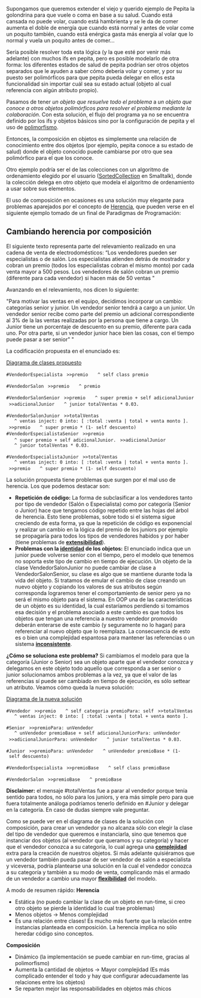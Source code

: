 Supongamos que queremos extender el viejo y querido ejemplo de Pepita la golondrina para que vuele o coma en base a su salud. Cuando está cansada no puede volar, cuando está hambrienta y se le da de comer aumenta el doble de energía que cuando está normal y antes de volar come un poquito también, cuando está enérgica gasta más energía al volar que lo normal y vuela un poquito antes de comer...

Sería posible resolver toda esta lógica (y la que esté por venir más adelante) con muchos ifs en pepita, pero es posible modelarlo de otra forma: los diferentes estados de salud de pepita podrían ser otros objetos separados que le ayuden a saber cómo debería volar y comer, y por su puesto ser polimórficos para que pepita pueda delegar en ellos esta funcionalidad sin importar cuál sea su estado actual (objeto al cual referencia con algún atributo propio).

Pasamos de tener *un objeto que resuelve todo el problema* a *un objeto que conoce a otros objetos polimórficos para resolver el problema mediante la colaboración*. Con esta solución, el flujo del programa ya no se encuentra definido por los ifs y objetos básicos sino por la configuración de pepita y el uso de [polimorfismo](polimorfismo.html).

Entonces, la composición en objetos es simplemente una relación de conocimiento entre dos objetos (por ejemplo, pepita conoce a su estado de salud) donde el objeto conocido puede cambiarse por otro que sea polimórfico para el que los conoce.

Otro ejemplo podría ser el de las colecciones con un algoritmo de ordenamiento elegido por el usuario ([SortedCollection](sabores-de-colecciones.html) en Smalltalk), donde la colección delega en otro objeto que modela el algoritmo de ordenamiento a usar sobre sus elementos.

El uso de composición en ocasiones es una solución muy elegante para problemas aparejados por el concepto de [Herencia](herencia.html), que pueden verse en el siguiente ejemplo tomado de un final de Paradigmas de Programación:

Cambiando herencia por composición
----------------------------------

El siguiente texto representa parte del relevamiento realizado en una cadena de venta de electrodomésticos: “Los vendedores pueden ser especialistas o de salón. Los especialistas atienden detrás de mostrador y cobran un premio (todos los especialistas cobran el mismo monto) por cada venta mayor a 500 pesos. Los vendedores de salón cobran un premio (diferente para cada vendedor) si hacen más de 50 ventas "

Avanzando en el relevamiento, nos dicen lo siguiente:

"Para motivar las ventas en el equipo, decidimos incorporar un cambio: categorías senior y junior. Un vendedor senior tendrá a cargo a un junior. Un vendedor senior recibe como parte del premio un adicional correspondiente al 3% de la las ventas realizadas por la persona que tiene a cargo. Un Junior tiene un porcentaje de descuento en su premio, diferente para cada uno. Por otra parte, si un vendedor junior hace bien las cosas, con el tiempo puede pasar a ser senior" "

La codificación propuesta en el enunciado es:

[Diagrama de clases propuesto](http://yuml.me/0dd23abc)

`#VendedorEspecialista`
` >>premio`
`   ^ self class premio`

`#VendedorSalon`
` >>premio`
`   ^ premio`

`#VendedorSalonSenior`
` >>premio`
`   ^ super premio + self adicionalJunior`
` >>adicionalJunior`
`   ^ junior totalVentas * 0.03.`

`#VendedorSalonJunior`
` >>totalVentas`
`   ^ ventas inject: 0 into: [ :total :venta | total + venta monto ].`
` >>premio`
`   ^ super premio * (1- self descuento)`
`#VendedorEspecialistaSenior`
` >>premio`
`   ^ super premio + self adicionalJunior.`
` >>adicionalJunior`
`   ^ junior totalVentas * 0.03.`

`#VendedorEspecialistaJunior`
` >>totalVentas`
`   ^ ventas inject: 0 into: [ :total :venta | total + venta monto ].`
` >>premio`
`   ^ super premio * (1- self descuento)`

La solución propuesta tiene problemas que surgen por el mal uso de herencia. Los que podemos destacar son:

-   **Repetición de código:** La forma de subclasificar a los vendedores tanto por tipo de vendedor (Salón o Especialista) como por categoría (Senior o Junior) hace que tengamos código repetido entre las hojas del árbol de herencia. Esto tiene problemas, sobre todo si el sistema sigue creciendo de esta forma, ya que la repetición de código es exponencial y realizar un cambio en la lógica del premio de los juniors por ejemplo se propagaría para todos los tipos de vendedores habidos y por haber (tiene problemas de **[extensibilidad](atributos-de-calidad.html)**).
-   **Problemas con la [identidad](igual-o-identico-----vs---.html) de los objetos:** El enunciado indica que un junior puede volverse senior con el tiempo, pero el modelo que tenemos no soporta este tipo de cambio en tiempo de ejecución. Un objeto de la clase VendedorSalonJunior no puede cambiar de clase a VendedorSalonSenior, su clase es algo que se mantiene durante toda la vida del objeto. Si tratamos de emular el cambio de clase creando un nuevo objeto y copiando los valores de sus atributos según corresponda lograremos tener el comportamiento de senior pero ya no será el mismo objeto para el sistema. En OOP una de las características de un objeto es su identidad, la cual estaríamos perdiendo si tomamos esa decisión y el problema asociado a este cambio es que todos los objetos que tengan una referencia a nuestro vendedor promovido deberán enterarse de este cambio (y seguramente no lo hagan) para referenciar al nuevo objeto que lo reemplaza. La consecuencia de esto es o bien una complejidad espantosa para mantener las referencias o un sistema **[inconsistente](atributos-de-calidad.html)**.

**¿Cómo se soluciona este problema?** Si cambiamos el modelo para que la categoría (Junior o Senior) sea un objeto aparte que el vendedor conozca y delegamos en este objeto todo aquello que corresponda a ser senior o junior solucionamos ambos problemas a la vez, ya que el valor de las referencias sí puede ser cambiado en tiempo de ejecución, es sólo settear un atributo. Veamos cómo queda la nueva solución:

[Diagrama de la nueva solución](http://yuml.me/b266b1e2)

`#Vendedor`
` >>premio`
`   ^ self categoria premioPara: self`
` >>totalVentas`
`   ^ ventas inject: 0 into: [ :total :venta | total + venta monto ].`

`#Senior`
` >>premioPara: unVendedor`
`   ^ unVendedor premioBase + self adicionalJuniorPara: unVendedor`
` >>adicionalJuniorPara: unVendedor`
`   ^ junior totalVentas * 0.03.`

`#Junior`
` >>premioPara: unVendedor`
`   ^ unVendedor premioBase * (1- self descuento)`

`#VendedorEspecialista`
` >>premioBase`
`   ^ self class premioBase`

`#VendedorSalon`
` >>premioBase`
`   ^ premioBase`

**Disclaimer:** el mensaje \#totalVentas fue a parar al vendedor porque tenía sentido para todos, no sólo para los juniors, y era más simple pero para que fuera totalmente análoga podríamos tenerlo definido en \#Junior y delegar en la categoría. En caso de dudas siempre vale preguntar.

Como se puede ver en el diagrama de clases de la solución con composición, para crear un vendedor ya no alcanza sólo con elegir la clase del tipo de vendedor que queremos e instanciarla, sino que tenemos que instanciar dos objetos (al vendedor que queramos y su categoría) y hacer que el vendedor conozca a su categoría, lo cual agrega una **[complejidad](atributos-de-calidad.html)** extra para la creación de nuestros objetos. Si más adelante quisiéramos que un vendedor también pueda pasar de ser vendedor de salón a especialista y viceversa, podría plantearse una solución en la cual el vendedor conozca a su categoría y también a su modo de venta, complicando más el armado de un vendedor a cambio una mayor **[flexibilidad](atributos-de-calidad.html)** del modelo.

A modo de resumen rápido: **Herencia**

-   Estática (no puedo cambiar la clase de un objeto en run-time, si creo otro objeto se pierde la identidad lo cual trae problemas)
-   Menos objetos -&gt; Menos complejidad
-   Es una relación entre clases! Es mucho más fuerte que la relación entre instancias planteada en composición. La herencia implica no sólo heredar código sino conceptos.

**Composición**

-   Dinámico (la implementación se puede cambiar en run-time, gracias al polimorfismo)
-   Aumenta la cantidad de objetos -&gt; Mayor complejidad (Es más complicado entender el todo y hay que configurar adecuadamente las relaciones entre los objetos)
-   Se reparten mejor las responsabilidades en objetos más chicos

